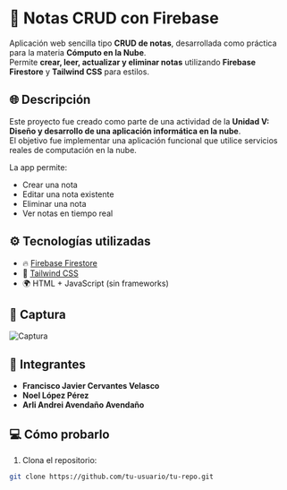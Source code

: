 # 📝 Notas CRUD con Firebase

Aplicación web sencilla tipo **CRUD de notas**, desarrollada como práctica para la materia **Cómputo en la Nube**.  
Permite **crear, leer, actualizar y eliminar notas** utilizando **Firebase Firestore** y **Tailwind CSS** para estilos.

## 🌐 Descripción

Este proyecto fue creado como parte de una actividad de la **Unidad V: Diseño y desarrollo de una aplicación informática en la nube**.  
El objetivo fue implementar una aplicación funcional que utilice servicios reales de computación en la nube.

La app permite:
- Crear una nota
- Editar una nota existente
- Eliminar una nota
- Ver notas en tiempo real

## ⚙️ Tecnologías utilizadas

- 🔥 [Firebase Firestore](https://firebase.google.com/docs/firestore)
- 🎨 [Tailwind CSS](https://tailwindcss.com/)
- 🌍 HTML + JavaScript (sin frameworks)

## 🚀 Captura

![Captura](./screenshot.png) <!-- (Agrega una captura si deseas) -->

## 👥 Integrantes

- **Francisco Javier Cervantes Velasco**
- **Noel López Pérez**
- **Arli Andrei Avendaño Avendaño**

## 💻 Cómo probarlo

1. Clona el repositorio:

```bash
git clone https://github.com/tu-usuario/tu-repo.git
